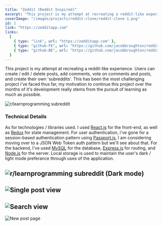 ```yaml
---
title: "Zeddit (Reddit Inspired)"
excerpt: "This project is my attempt at recreating a reddit-like experience. Users can create / edit / delete posts, add comments, vote on comments and posts, and create their own 'subreddits'."
coverImage: "/images/projects/reddit-clone/reddit-clone-1.png"
id: 1
link: "https://zedditapp.com"
links:
  [
    { type: "link", url: "https://zedditapp.com" },
    { type: "github-FE", url: "https://github.com/jacobbroughton/reddit-clone-client" },
    { type: "github-BE", url: "https://github.com/jacobbroughton/reddit-clone-backend" },
  ]
---
```


<p>This project is my attempt at recreating a reddit-like experience. Users can create / edit / delete posts, add comments, vote on comments and posts, and create their own 'subreddits'. This has been the most challenging project i've faced thus far, my motivation to continue this project over the months of it's development really stems from the pursuit of learning as much as possible.</p>

![r/learnprogramming subreddit](/images/projects/reddit-clone/reddit-clone-1.png)

### Technical Details

As for technologies / libraries used. I used [React.js](https://reactjs.org/) for the front-end, as well as [Redux](https://redux.js.org/) for state management. For user authentication, i've gone for a session-based authentication pattern using [Passport.js](http://www.passportjs.org/), I am considering moving over to a JSON Web Token auth pattern but we'll see about that. For the backend, I've used [MySQL](https://www.mysql.com/) for the database, [Express.js](https://expressjs.com/) for routing, and [Node.js](https://nodejs.org/en/) for the server. Local storage is used to maintain the user's dark / light mode preferance through uses of the application.

## ![r/learnprogramming subreddit (Dark mode)](/images/projects/reddit-clone/reddit-clone-2.png)

## ![Single post view](/images/projects/reddit-clone/reddit-clone-3.png)

## ![Search view](/images/projects/reddit-clone/reddit-clone-4.png)

![New post page](/images/projects/reddit-clone/reddit-clone-5.png)
